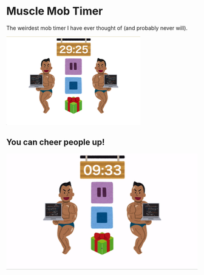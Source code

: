 # Muscle Mob Timer
The weirdest mob timer I have ever thought of (and probably never will).

<img alt="Muscle Mob Timer" src="./src/images/musclemob.png" width="70%"/>

## You can cheer people up!

<img alt="Cheer up people with Muscle Mob Timer" src="./src/images/cheer.gif" />
